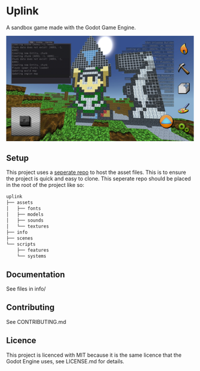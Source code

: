 # Uplink
A sandbox game made with the Godot Game Engine.

![Videogame Museum](https://raw.githubusercontent.com/josephtheengineer/uplink-assets/46241be52c761a1da9fc5f40c158f8dd20e3fb5f/textures/ui/screenshots/videogame-museum.webp)

## Setup
This project uses a [seperate repo](https://github.com/josephtheengineer/uplink-assets) to host the asset files. This is to ensure the project is quick and easy to clone. This seperate repo should be placed in the root of the project like so:

```
uplink
├── assets
│   ├── fonts
│   ├── models
│   ├── sounds
│   └── textures
├── info
├── scenes
└── scripts
    ├── features
    └── systems
```
## Documentation
See files in info/

## Contributing
See CONTRIBUTING.md

## Licence
This project is licenced with MIT because it is the same licence that the Godot Engine uses, see LICENSE.md for details.
